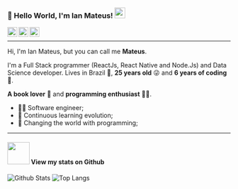 ### 👋 Hello World, I'm Ian Mateus!  <img src="https://github.com/TheDudeThatCode/TheDudeThatCode/blob/master/Assets/Earth.gif" width="24px">

<a target="_blank" href="https://www.linkedin.com/in/ianmateuses/">
  <img align="left" alt="LinkdeIN" width="22px" src="https://logospng.org/download/linkedin/logo-linkedin-icon-512.png" />
</a>
<a target="_blank" href="https://api.whatsapp.com/send?phone=5585996636684">
  <img align="left" alt="Whatsapp" width="22px" src="https://logospng.org/download/whatsapp/logo-whatsapp-512.png" />
</a>
<a target="_blank" href="mailto:ec.ianmateus@alu.ufc.br">
  <img align="left" alt="Gmail" width="22px" src="https://logospng.org/download/gmail/logo-gmail-512.png" />
</a>
</br>

---- 

Hi, I'm Ian Mateus, but you can call me **Mateus**. 

I'm a Full Stack programmer (ReactJs, React Native and Node.Js) and Data Science developer. Lives in Brazil 💚, **25 years old** 😜 and **6 years of coding** 🧐. 

**A book lover** 📕 and **programming enthusiast** 👨‍💻. 

* 👨‍🎓 Software engineer;
* 💫 Continuous learning evolution;
* 🚀 Changing the world with programming;

----

#### <img src="https://media.giphy.com/media/VgCDAzcKvsR6OM0uWg/giphy.gif" width="50"> View my stats on Github 
![Github Stats](https://github-readme-stats.vercel.app/api?username=ianmateusES&show_icons=true&count_private=true&theme=radical)
![Top Langs](https://github-readme-stats.vercel.app/api/top-langs?username=ianmateuses&show_icons=true&locale=en&layout=compact&theme=radical)
